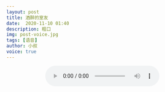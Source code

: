 ```yaml
---
layout: post
title: 酒醉的室友
date:  2020-11-10 01:40
description: 粗口
img: post-voice.jpg
tags: [语音]
author: 小叔
voice: true
---
```

<div align="center">
  <audio controls>
    <source src="https://www.wmnhw.workers.dev/1:/%E7%B2%97%E5%8F%A3%E8%AF%AD%E9%9F%B3/%E5%B0%8F%E5%8F%94/%E9%85%92%E9%86%89%E7%9A%84%E5%AE%A4%E5%8F%8B.mp3" type="audio/mpeg">
    <embed height="0" width="0" src="horse.mp3">
  </audio>
</div>
